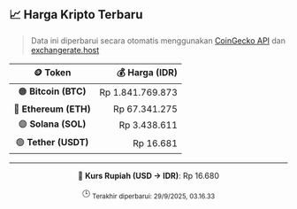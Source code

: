 

<!-- HARGA_KRIPTO -->
## 📈 Harga Kripto Terbaru

> Data ini diperbarui secara otomatis menggunakan [CoinGecko API](https://www.coingecko.com/) dan [exchangerate.host](https://exchangerate.host/)

<div align="center">

| 🪙 Token | 💰 Harga (IDR) |
|:------:|---------------:|
| 🟠 **Bitcoin (BTC)**   | Rp 1.841.769.873 |
| 🔵 **Ethereum (ETH)**  | Rp 67.341.275 |
| 🟣 **Solana (SOL)**    | Rp 3.438.611 |
| 🟢 **Tether (USDT)**   | Rp 16.681 |

---

💱 **Kurs Rupiah (USD → IDR)**: Rp 16.680

🕒 <sub>Terakhir diperbarui: 29/9/2025, 03.16.33</sub>

</div>
<!-- /HARGA_KRIPTO -->